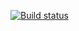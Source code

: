 [![Build status](https://ci.appveyor.com/api/projects/status/atp0r2jyrxh4bprd?svg=true)](https://ci.appveyor.com/project/DmitrenkoAlex/pageobject)